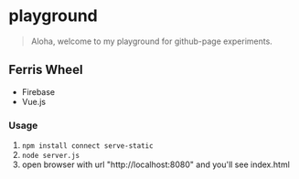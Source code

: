 # playground

> Aloha, welcome to my playground for github-page experiments.

## Ferris Wheel

* Firebase
* Vue.js

### Usage

1. `npm install connect serve-static`
2. `node server.js`
3. open browser with url "http://localhost:8080" and you'll see index.html

